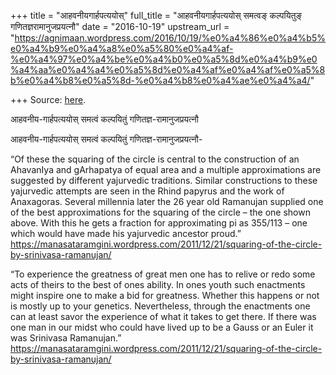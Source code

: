 +++
title = "आहवनीयगार्हपत्ययोस्"
full_title = "आहवनीयगार्हपत्ययोस् समत्वङ् कल्पयितुङ् गणितज्ञरामानुजप्रयत्नौ"
date = "2016-10-19"
upstream_url = "https://agnimaan.wordpress.com/2016/10/19/%e0%a4%86%e0%a4%b5%e0%a4%b9%e0%a4%a8%e0%a5%80%e0%a4%af-%e0%a4%97%e0%a4%be%e0%a4%b0%e0%a5%8d%e0%a4%b9%e0%a4%aa%e0%a4%a4%e0%a5%8d%e0%a4%af%e0%a4%af%e0%a5%8b%e0%a4%b8%e0%a5%8d-%e0%a4%b8%e0%a4%ae%e0%a4%a4/"

+++
Source: [here](https://agnimaan.wordpress.com/2016/10/19/%e0%a4%86%e0%a4%b5%e0%a4%b9%e0%a4%a8%e0%a5%80%e0%a4%af-%e0%a4%97%e0%a4%be%e0%a4%b0%e0%a5%8d%e0%a4%b9%e0%a4%aa%e0%a4%a4%e0%a5%8d%e0%a4%af%e0%a4%af%e0%a5%8b%e0%a4%b8%e0%a5%8d-%e0%a4%b8%e0%a4%ae%e0%a4%a4/).

आहवनीय-गार्हपत्ययोस् समत्वं कल्पयितुं गणितज्ञ-रामानुजप्रयत्नौ

आहवनीय-गार्हपत्ययोस् समत्वं कल्पयितुं गणितज्ञ-रामानुजप्रयत्नौ-

“Of these the squaring of the circle is central to the construction of
an AhavanIya and gArhapatya of equal area and a multiple approximations
are suggested by different yajurvedic traditions. Similar constructions
to these yajurvedic attempts are seen in the Rhind papyrus and the work
of Anaxagoras. Several millennia later the 26 year old Ramanujan
supplied one of the best approximations for the squaring of the circle –
the one shown above. With this he gets a fraction for approximating pi
as 355/113 – one which would have made his yajurvedic ancestor proud.”  
<https://manasataramgini.wordpress.com/2011/12/21/squaring-of-the-circle-by-srinivasa-ramanujan/>

“To experience the greatness of great men one has to relive or redo some
acts of theirs to the best of ones ability. In ones youth such
enactments might inspire one to make a bid for greatness. Whether this
happens or not is mostly up to your genetics. Nevertheless, through the
enactments one can at least savor the experience of what it takes to get
there. If there was one man in our midst who could have lived up to be a
Gauss or an Euler it was Srinivasa Ramanujan.”  
<https://manasataramgini.wordpress.com/2011/12/21/squaring-of-the-circle-by-srinivasa-ramanujan/>

